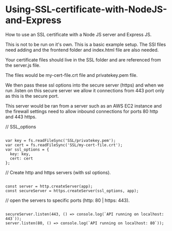 # Using-SSL-certificate-with-NodeJS-and-Express
How to use an SSL certificate with a Node JS server and Express JS.

This is not to be run on it's own. This is a basic example setup. The SSl files need adding and the frontend folder and index.html file are also needed.

Your certificate files should live in the SSL folder and are referenced from the server.js file.

The files would be my-cert-file.crt file and privatekey.pem file.

We then pass these ssl options into the secure server (https) and when we run .listen on this secure server we allow it connections from 443 port only as this is the secure port.

This server would be ran from a server such as an AWS EC2 instance and the firewall settings need to allow inbound connections for ports 80 http and 443 https.

// SSL_options
<pre><code>
var key = fs.readFileSync('SSL/privatekey.pem');
var cert = fs.readFileSync('SSL/my-cert-file.crt');
var ssl_options = {
  key: key,
  cert: cert
};
</code></pre>

// Create http and https servers (with ssl options).
<pre><code>
const server = http.createServer(app);
const secureServer = https.createServer(ssl_options, app);
</code></pre>

// open the servers to specific ports (http: 80 | https: 443).
<pre><code>
secureServer.listen(443, () => console.log(`API running on localhost: 443`));
server.listen(80, () => console.log(`API running on localhost: 80`));
</code>
</pre>
